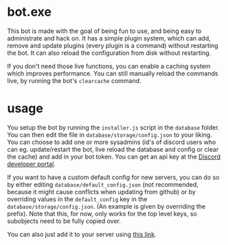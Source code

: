 # bot.exe

This bot is made with the goal of being fun to use, and being easy to administrate and hack on.
It has a simple plugin system, which can add, remove and update plugins (every plugin is a command) without restarting the bot.
It can also reload the configuration from disk without restarting.

If you don't need those live functions, you can enable a caching system which improves performance. You can still manually reload the commands live, by running the bot's `clearcache` command.

# usage

You setup the bot by running the `installer.js` script in the `database` folder. You can then edit the file in `database/storage/config.json` to your liking. You can choose to add one or more sysadmins (id's of discord users who can eg. update/restart the bot, live reload the database and config or clear the cache) and add in your bot token. You can get an api key at the [Discord developer portal](https://discord.com/developers).

If you want to have a custom default config for new servers, you can do so by either editing `database/default_config.json` (not recommended, because it might cause conflicts when updating from github) or by overriding values in the `default_config` key in the `database/storage/config.json`. (An example is given by overriding the prefix). Note that this, for now, only works for the top level keys, so subobjects need to be fully copied over.

You can also just add it to your server using [this link](https://discord.com/api/oauth2/authorize?client_id=576435404107022347&permissions=3206214&scope=bot).
